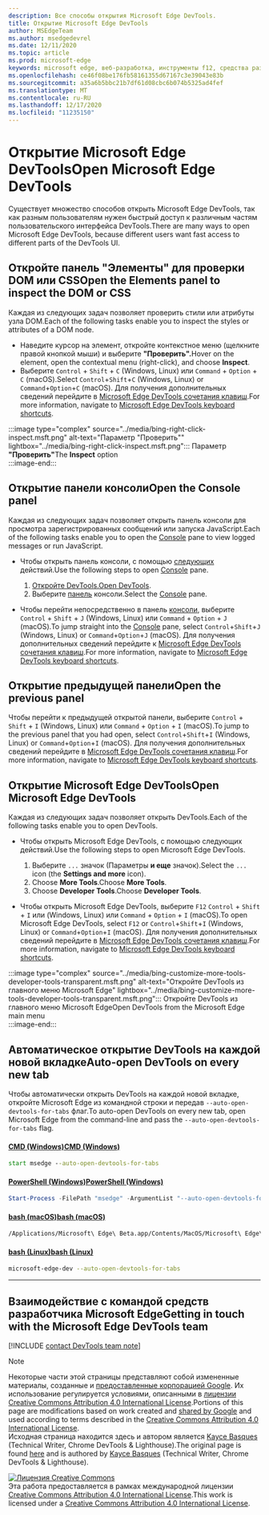 ```yaml
---
description: Все способы открытия Microsoft Edge DevTools.
title: Открытие Microsoft Edge DevTools
author: MSEdgeTeam
ms.author: msedgedevrel
ms.date: 12/11/2020
ms.topic: article
ms.prod: microsoft-edge
keywords: microsoft edge, веб-разработка, инструменты f12, средства разработчика
ms.openlocfilehash: ce46f08be176fb58161355d67167c3e39043e83b
ms.sourcegitcommit: a35a6b5bbc21b7df61d08cbc6b074b5325ad4fef
ms.translationtype: MT
ms.contentlocale: ru-RU
ms.lasthandoff: 12/17/2020
ms.locfileid: "11235150"
---
```

<!-- Copyright Kayce Basques 

   Licensed under the Apache License, Version 2.0 (the "License");
   you may not use this file except in compliance with the License.
   You may obtain a copy of the License at

       https://www.apache.org/licenses/LICENSE-2.0

   Unless required by applicable law or agreed to in writing, software
   distributed under the License is distributed on an "AS IS" BASIS,
   WITHOUT WARRANTIES OR CONDITIONS OF ANY KIND, either express or implied.
   See the License for the specific language governing permissions and
   limitations under the License. -->

# <span data-ttu-id="2aec5-104">Открытие Microsoft Edge DevTools</span><span class="sxs-lookup"><span data-stu-id="2aec5-104">Open Microsoft Edge DevTools</span></span>  

<span data-ttu-id="2aec5-105">Существует множество способов открыть Microsoft Edge DevTools, так как разным пользователям нужен быстрый доступ к различным частям пользовательского интерфейса DevTools.</span><span class="sxs-lookup"><span data-stu-id="2aec5-105">There are many ways to open Microsoft Edge DevTools, because different users want fast access to different parts of the DevTools UI.</span></span>  

## <span data-ttu-id="2aec5-106">Откройте панель "Элементы" для проверки DOM или CSS</span><span class="sxs-lookup"><span data-stu-id="2aec5-106">Open the Elements panel to inspect the DOM or CSS</span></span>  

<span data-ttu-id="2aec5-107">Каждая из следующих задач позволяет проверить стили или атрибуты узла DOM.</span><span class="sxs-lookup"><span data-stu-id="2aec5-107">Each of the following tasks enable you to inspect the styles or attributes of a DOM node.</span></span>

*   <span data-ttu-id="2aec5-108">Наведите курсор на элемент, откройте контекстное меню \(щелкните правой кнопкой мыши\) и выберите **"Проверить".**</span><span class="sxs-lookup"><span data-stu-id="2aec5-108">Hover on the element, open the contextual menu \(right-click\), and choose **Inspect**.</span></span>  
*   <span data-ttu-id="2aec5-109">Выберите `Control` + `Shift` + `C` \(Windows, Linux\) или `Command` + `Option` + `C` \(macOS\).</span><span class="sxs-lookup"><span data-stu-id="2aec5-109">Select `Control`+`Shift`+`C` \(Windows, Linux\) or `Command`+`Option`+`C` \(macOS\).</span></span>  <span data-ttu-id="2aec5-110">Для получения дополнительных сведений перейдите в [Microsoft Edge DevTools сочетания клавиш][DevToolsShortcuts].</span><span class="sxs-lookup"><span data-stu-id="2aec5-110">For more information, navigate to [Microsoft Edge DevTools keyboard shortcuts][DevToolsShortcuts].</span></span>  

:::image type="complex" source="../media/bing-right-click-inspect.msft.png" alt-text="Параметр "Проверить"" lightbox="../media/bing-right-click-inspect.msft.png":::
   <span data-ttu-id="2aec5-112">Параметр **"Проверить"**</span><span class="sxs-lookup"><span data-stu-id="2aec5-112">The **Inspect** option</span></span>  
:::image-end:::  

<!--Navigate to [Get Started With Viewing And Changing CSS][GetStartedCSS].  -->  

## <span data-ttu-id="2aec5-113">Открытие панели консоли</span><span class="sxs-lookup"><span data-stu-id="2aec5-113">Open the Console panel</span></span>  

<span data-ttu-id="2aec5-114">Каждая из следующих задач позволяет [][DevToolsConsoleIndex] открыть панель консоли для просмотра зарегистрированных сообщений или запуска JavaScript.</span><span class="sxs-lookup"><span data-stu-id="2aec5-114">Each of the following tasks enable you to open the [Console][DevToolsConsoleIndex] pane to view logged messages or run JavaScript.</span></span>  

*   <span data-ttu-id="2aec5-115">Чтобы открыть панель консоли, с помощью [следующих][DevToolsConsoleIndex] действий.</span><span class="sxs-lookup"><span data-stu-id="2aec5-115">Use the following steps to open [Console][DevToolsConsoleIndex] pane.</span></span>  
    
    1.  <span data-ttu-id="2aec5-116">[Откройте DevTools.](#open-microsoft-edge-devtools)</span><span class="sxs-lookup"><span data-stu-id="2aec5-116">[Open DevTools](#open-microsoft-edge-devtools).</span></span>  
    1.  <span data-ttu-id="2aec5-117">Выберите [панель][DevToolsConsoleIndex] консоли.</span><span class="sxs-lookup"><span data-stu-id="2aec5-117">Select the [Console][DevToolsConsoleIndex] pane.</span></span>  

*   <span data-ttu-id="2aec5-118">Чтобы перейти непосредственно в панель [консоли,][DevToolsConsoleIndex] выберите `Control` + `Shift` + `J` \(Windows, Linux\) или `Command` + `Option` + `J` \(macOS\).</span><span class="sxs-lookup"><span data-stu-id="2aec5-118">To jump straight into the [Console][DevToolsConsoleIndex] pane, select `Control`+`Shift`+`J` \(Windows, Linux\) or `Command`+`Option`+`J` \(macOS\).</span></span>  <span data-ttu-id="2aec5-119">Для получения дополнительных сведений перейдите к [Microsoft Edge DevTools сочетания клавиш][DevToolsShortcuts].</span><span class="sxs-lookup"><span data-stu-id="2aec5-119">For more information, navigate to [Microsoft Edge DevTools keyboard shortcuts][DevToolsShortcuts].</span></span>  

<!--See [Get Started With The Console][ConsoleGetStarted].  -->

## <span data-ttu-id="2aec5-120">Открытие предыдущей панели</span><span class="sxs-lookup"><span data-stu-id="2aec5-120">Open the previous panel</span></span>  

<span data-ttu-id="2aec5-121">Чтобы перейти к предыдущей открытой панели, выберите `Control` + `Shift` + `I` \(Windows, Linux\) или `Command` + `Option` + `I` \(macOS\).</span><span class="sxs-lookup"><span data-stu-id="2aec5-121">To jump to the previous panel that you had open, select `Control`+`Shift`+`I` \(Windows, Linux\) or `Command`+`Option`+`I` \(macOS\).</span></span>  <span data-ttu-id="2aec5-122">Для получения дополнительных сведений перейдите в [Microsoft Edge DevTools сочетания клавиш][DevToolsShortcuts].</span><span class="sxs-lookup"><span data-stu-id="2aec5-122">For more information, navigate to [Microsoft Edge DevTools keyboard shortcuts][DevToolsShortcuts].</span></span>  

## <span data-ttu-id="2aec5-123">Открытие Microsoft Edge DevTools</span><span class="sxs-lookup"><span data-stu-id="2aec5-123">Open Microsoft Edge DevTools</span></span>  

<span data-ttu-id="2aec5-124">Каждая из следующих задач позволяет открыть DevTools.</span><span class="sxs-lookup"><span data-stu-id="2aec5-124">Each of the following tasks enable you to open DevTools.</span></span>  

*   <span data-ttu-id="2aec5-125">Чтобы открыть Microsoft Edge DevTools, с помощью следующих действий.</span><span class="sxs-lookup"><span data-stu-id="2aec5-125">Use the following steps to open Microsoft Edge DevTools.</span></span>  
    
    1.  <span data-ttu-id="2aec5-126">Выберите  `...` значок \(Параметры **и еще** значок\).</span><span class="sxs-lookup"><span data-stu-id="2aec5-126">Select the  `...` icon \(the **Settings and more** icon\).</span></span>  
    1.  <span data-ttu-id="2aec5-127">Choose **More Tools**.</span><span class="sxs-lookup"><span data-stu-id="2aec5-127">Choose **More Tools**.</span></span>  
    1.  <span data-ttu-id="2aec5-128">Choose **Developer Tools**.</span><span class="sxs-lookup"><span data-stu-id="2aec5-128">Choose **Developer Tools**.</span></span>  
    
*   <span data-ttu-id="2aec5-129">Чтобы открыть Microsoft Edge DevTools, выберите `F12` `Control` + `Shift` + `I` или \(Windows, Linux\) или `Command` + `Option` + `I` \(macOS\).</span><span class="sxs-lookup"><span data-stu-id="2aec5-129">To open Microsoft Edge DevTools, select `F12` or `Control`+`Shift`+`I` \(Windows, Linux\) or `Command`+`Option`+`I` \(macOS\).</span></span>  <span data-ttu-id="2aec5-130">Для получения дополнительных сведений перейдите в [Microsoft Edge DevTools сочетания клавиш][DevToolsShortcuts].</span><span class="sxs-lookup"><span data-stu-id="2aec5-130">For more information, navigate to [Microsoft Edge DevTools keyboard shortcuts][DevToolsShortcuts].</span></span>  

:::image type="complex" source="../media/bing-customize-more-tools-developer-tools-transparent.msft.png" alt-text="Откройте DevTools из главного меню Microsoft Edge" lightbox="../media/bing-customize-more-tools-developer-tools-transparent.msft.png":::
   <span data-ttu-id="2aec5-132">Откройте DevTools из главного меню Microsoft Edge</span><span class="sxs-lookup"><span data-stu-id="2aec5-132">Open DevTools from the Microsoft Edge main menu</span></span>  
:::image-end:::  

## <span data-ttu-id="2aec5-133">Автоматическое открытие DevTools на каждой новой вкладке</span><span class="sxs-lookup"><span data-stu-id="2aec5-133">Auto-open DevTools on every new tab</span></span>  

<span data-ttu-id="2aec5-134">Чтобы автоматически открыть DevTools на каждой новой вкладке, откройте Microsoft Edge из командной строки и передав `--auto-open-devtools-for-tabs` флаг.</span><span class="sxs-lookup"><span data-stu-id="2aec5-134">To auto-open DevTools on every new tab, open Microsoft Edge from the command-line and pass the `--auto-open-devtools-for-tabs` flag.</span></span>  

#### [<span data-ttu-id="2aec5-135">CMD (Windows)</span><span class="sxs-lookup"><span data-stu-id="2aec5-135">CMD (Windows)</span></span>](#tab/cmd-Windows/)  

<a id="auto-open-devtools-command-line"></a>  

```cmd
start msedge --auto-open-devtools-for-tabs
```  

#### [<span data-ttu-id="2aec5-136">PowerShell (Windows)</span><span class="sxs-lookup"><span data-stu-id="2aec5-136">PowerShell (Windows)</span></span>](#tab/powershell-Windows/)  

<a id="auto-open-devtools-command-line"></a>  

```powershell
Start-Process -FilePath "msedge" -ArgumentList "--auto-open-devtools-for-tabs"
```  

#### [<span data-ttu-id="2aec5-137">bash (macOS)</span><span class="sxs-lookup"><span data-stu-id="2aec5-137">bash (macOS)</span></span>](#tab/bash-macos/)  

<a id="auto-open-devtools-command-line"></a>  

```bash
/Applications/Microsoft\ Edge\ Beta.app/Contents/MacOS/Microsoft\ Edge\ Beta --auto-open-devtools-for-tabs
```  

#### [<span data-ttu-id="2aec5-138">bash (Linux)</span><span class="sxs-lookup"><span data-stu-id="2aec5-138">bash (Linux)</span></span>](#tab/bash-linux/)  

<a id="auto-open-devtools-command-line"></a>  

```bash
microsoft-edge-dev --auto-open-devtools-for-tabs
```  

* * *  

## <span data-ttu-id="2aec5-139">Взаимодействие с командой средств разработчика Microsoft Edge</span><span class="sxs-lookup"><span data-stu-id="2aec5-139">Getting in touch with the Microsoft Edge DevTools team</span></span>  

[!INCLUDE [contact DevTools team note](../includes/contact-devtools-team-note.md)]  

<!-- links -->  

[DevToolsConsoleIndex]: ../console/index.md "Обзор консоли | Документация Майкрософт"  
[DevtoolsShortcuts]: ../shortcuts/index.md "Сочетания клавиш Microsoft Edge DevTools — Microsoft Docs"  

<!--[ConsoleGetStarted]: /microsoft-edge/devtools-guide-chromium/console/get-started ""  -->  
<!--[GetStartedCSS]: /microsoft-edge/devtools-guide-chromium/css "CSS"  -->

> [!NOTE]
> <span data-ttu-id="2aec5-142">Некоторые части этой страницы представляют собой измененные материалы, созданные и [предоставленные корпорацией Google][GoogleSitePolicies]. Их использование регулируется условиями, описанными в [лицензии Creative Commons Attribution 4.0 International License][CCA4IL].</span><span class="sxs-lookup"><span data-stu-id="2aec5-142">Portions of this page are modifications based on work created and [shared by Google][GoogleSitePolicies] and used according to terms described in the [Creative Commons Attribution 4.0 International License][CCA4IL].</span></span>  
> <span data-ttu-id="2aec5-143">Исходная страница [](https://developers.google.com/web/tools/chrome-devtools/open) находится здесь и автором является [Kayce Basques][KayceBasques] \(Technical Writer, Chrome DevTools \& Lighthouse\).</span><span class="sxs-lookup"><span data-stu-id="2aec5-143">The original page is found [here](https://developers.google.com/web/tools/chrome-devtools/open) and is authored by [Kayce Basques][KayceBasques] \(Technical Writer, Chrome DevTools \& Lighthouse\).</span></span>  

[![Лицензия Creative Commons][CCby4Image]][CCA4IL]  
<span data-ttu-id="2aec5-145">Эта работа предоставляется в рамках международной лицензии [Creative Commons Attribution 4.0 International License][CCA4IL].</span><span class="sxs-lookup"><span data-stu-id="2aec5-145">This work is licensed under a [Creative Commons Attribution 4.0 International License][CCA4IL].</span></span>  

[CCA4IL]: https://creativecommons.org/licenses/by/4.0  
[CCby4Image]: https://i.creativecommons.org/l/by/4.0/88x31.png  
[GoogleSitePolicies]: https://developers.google.com/terms/site-policies  
[KayceBasques]: https://developers.google.com/web/resources/contributors/kaycebasques  
